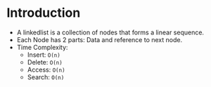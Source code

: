 # Introduction

-   A linkedlist is a collection of nodes that forms a linear sequence.
-   Each Node has 2 parts: Data and reference to next node.
-   Time Complexity:
    -   Insert: `O(n)`
    -   Delete: `O(n)`
    -   Access: `O(n)`
    -   Search: `O(n)`
